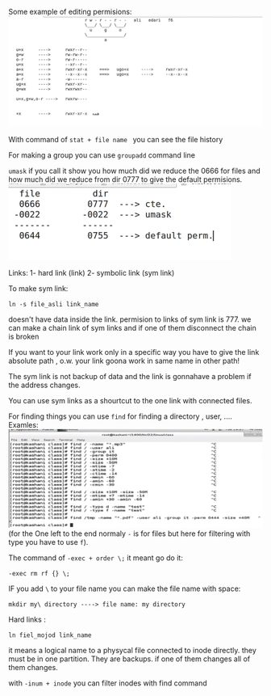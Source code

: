Some example of editing permisions:
![alt text](assets/image12.png)

With command of `stat + file name ` you can see the file history

For making a group you can use `groupadd` command line

`umask` if you call it show you how much did we reduce the 0666 for files and how much did we reduce from dir 0777 to give the default permisions.
![alt text](assets/image13.png)

Links:
1- hard link (link)
2- symbolic link (sym link)

To make sym link:

```
ln -s file_asli link_name
```

doesn't have data inside the link.
permision to links of sym link is 777.
we can make a chain link of sym links and if one of them disconnect the chain is broken

If you want to your link work only in a specific way you have to give the link absolute path , o.w. your link goona work in same name in other path!

The sym link is not backup of data and the link is gonnahave a problem if the address changes.

You can use sym links as a shourtcut to the one link with connected files.

For finding things you can use `find` for finding a directory , user, ....  
Examles:
![alt text](assets/image14.png)
(for the One left to the end normaly `-` is for files but here for filtering with type you have to use `f`).

The command of `-exec + order \;` it meant go do it:

```
-exec rm rf {} \;
```

IF you add `\` to your file name you can make the file name with space:
```
mkdir my\ directory ----> file name: my directory
```

Hard links : 
````
ln fiel_mojod link_name
````
it means a logical name to a physycal file
connected to inode directly.
they must be in one partition.
They are backups. if one of them changes all of them changes.

with `-inum + inode` you can filter inodes with find command

